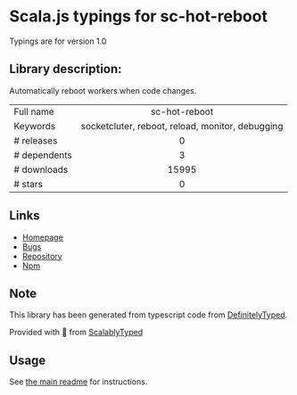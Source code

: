 
# Scala.js typings for sc-hot-reboot

Typings are for version 1.0

## Library description:
Automatically reboot workers when code changes.

|                    |                 |
| ------------------ | :-------------: |
| Full name          | sc-hot-reboot |
| Keywords           | socketcluter, reboot, reload, monitor, debugging |
| # releases         | 0 |
| # dependents       | 3 |
| # downloads        | 15995 |
| # stars            | 0 |

## Links
- [Homepage](https://github.com/SocketCluster/sc-hot-reboot)
- [Bugs](https://github.com/SocketCluster/sc-hot-reboot/issues)
- [Repository](https://github.com/SocketCluster/sc-hot-reboot)
- [Npm](https://www.npmjs.com/package/sc-hot-reboot)
    


## Note
This library has been generated from typescript code from [DefinitelyTyped](https://definitelytyped.org).

Provided with :purple_heart: from [ScalablyTyped](https://github.com/oyvindberg/ScalablyTyped)

## Usage
See [the main readme](../../readme.md) for instructions.


